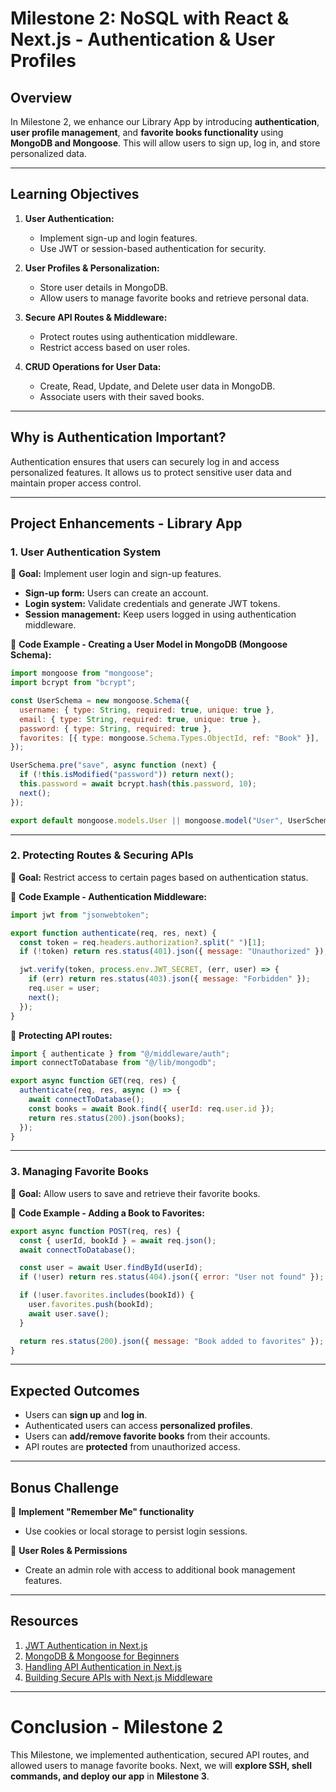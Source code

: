 # **Milestone 2: NoSQL with React & Next.js - Authentication & User Profiles**

## **Overview**
In Milestone 2, we enhance our Library App by introducing **authentication**, **user profile management**, and **favorite books functionality** using **MongoDB and Mongoose**. This will allow users to sign up, log in, and store personalized data.

---

## **Learning Objectives**
1. **User Authentication:**
   - Implement sign-up and login features.
   - Use JWT or session-based authentication for security.

2. **User Profiles & Personalization:**
   - Store user details in MongoDB.
   - Allow users to manage favorite books and retrieve personal data.

3. **Secure API Routes & Middleware:**
   - Protect routes using authentication middleware.
   - Restrict access based on user roles.

4. **CRUD Operations for User Data:**
   - Create, Read, Update, and Delete user data in MongoDB.
   - Associate users with their saved books.

---

## **Why is Authentication Important?**
Authentication ensures that users can securely log in and access personalized features. It allows us to protect sensitive user data and maintain proper access control.

---

## **Project Enhancements - Library App**

### **1. User Authentication System**
📌 **Goal:** Implement user login and sign-up features.

- **Sign-up form:** Users can create an account.
- **Login system:** Validate credentials and generate JWT tokens.
- **Session management:** Keep users logged in using authentication middleware.

🔹 **Code Example - Creating a User Model in MongoDB (Mongoose Schema):**

```js
import mongoose from "mongoose";
import bcrypt from "bcrypt";

const UserSchema = new mongoose.Schema({
  username: { type: String, required: true, unique: true },
  email: { type: String, required: true, unique: true },
  password: { type: String, required: true },
  favorites: [{ type: mongoose.Schema.Types.ObjectId, ref: "Book" }],
});

UserSchema.pre("save", async function (next) {
  if (!this.isModified("password")) return next();
  this.password = await bcrypt.hash(this.password, 10);
  next();
});

export default mongoose.models.User || mongoose.model("User", UserSchema);
```

---

### **2. Protecting Routes & Securing APIs**
📌 **Goal:** Restrict access to certain pages based on authentication status.

🔹 **Code Example - Authentication Middleware:**

```js
import jwt from "jsonwebtoken";

export function authenticate(req, res, next) {
  const token = req.headers.authorization?.split(" ")[1];
  if (!token) return res.status(401).json({ message: "Unauthorized" });

  jwt.verify(token, process.env.JWT_SECRET, (err, user) => {
    if (err) return res.status(403).json({ message: "Forbidden" });
    req.user = user;
    next();
  });
}
```

🔹 **Protecting API routes:**

```js
import { authenticate } from "@/middleware/auth";
import connectToDatabase from "@/lib/mongodb";

export async function GET(req, res) {
  authenticate(req, res, async () => {
    await connectToDatabase();
    const books = await Book.find({ userId: req.user.id });
    return res.status(200).json(books);
  });
}
```

---

### **3. Managing Favorite Books**
📌 **Goal:** Allow users to save and retrieve their favorite books.

🔹 **Code Example - Adding a Book to Favorites:**

```js
export async function POST(req, res) {
  const { userId, bookId } = await req.json();
  await connectToDatabase();

  const user = await User.findById(userId);
  if (!user) return res.status(404).json({ error: "User not found" });

  if (!user.favorites.includes(bookId)) {
    user.favorites.push(bookId);
    await user.save();
  }

  return res.status(200).json({ message: "Book added to favorites" });
}
```

---

## **Expected Outcomes**
- Users can **sign up** and **log in**.
- Authenticated users can access **personalized profiles**.
- Users can **add/remove favorite books** from their accounts.
- API routes are **protected** from unauthorized access.

---

## **Bonus Challenge**
🎯 **Implement "Remember Me" functionality**  
- Use cookies or local storage to persist login sessions.

🎯 **User Roles & Permissions**  
- Create an admin role with access to additional book management features.

---

## **Resources**
1. [JWT Authentication in Next.js](https://next-auth.js.org/)
2. [MongoDB & Mongoose for Beginners](https://www.mongodb.com/developer/products/mongodb/)
3. [Handling API Authentication in Next.js](https://nextjs.org/docs/authentication)
4. [Building Secure APIs with Next.js Middleware](https://nextjs.org/docs/middleware)

---

# **Conclusion - Milestone 2**
This Milestone, we implemented authentication, secured API routes, and allowed users to manage favorite books. Next, we will **explore SSH, shell commands, and deploy our app** in **Milestone 3**.

